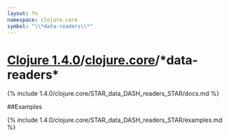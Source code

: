 ```yaml
---
layout: fn
namespace: clojure.core
symbol: "\\*data-readers\\*"
---
```


# [Clojure 1.4.0](../../)/[clojure.core](../)/\*data-readers\*

{% include 1.4.0/clojure.core/STAR_data_DASH_readers_STAR/docs.md %}

##Examples

{% include 1.4.0/clojure.core/STAR_data_DASH_readers_STAR/examples.md %}

